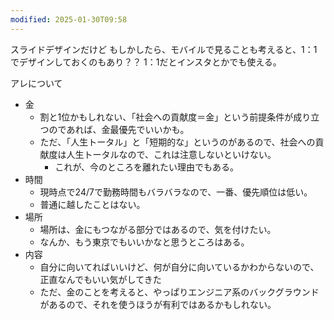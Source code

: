 ```yaml
---
modified: 2025-01-30T09:58
---
```



スライドデザインだけど
もしかしたら、モバイルで見ることも考えると、1：1でデザインしておくのもあり？？
1：1だとインスタとかでも使える。


アレについて
- 金
	- 割と1位かもしれない、「社会への貢献度＝金」という前提条件が成り立つのであれば、金最優先でいいかも。
	- ただ、「人生トータル」と「短期的な」というのがあるので、社会への貢献度は人生トータルなので、これは注意しないといけない。
		- これが、今のところを離れたい理由でもある。
- 時間
	- 現時点で24/7で勤務時間もバラバラなので、一番、優先順位は低い。
	- 普通に越したことはない。
- 場所
	- 場所は、金にもつながる部分ではあるので、気を付けたい。
	- なんか、もう東京でもいいかなと思うところはある。
- 内容
	- 自分に向いてればいいけど、何が自分に向いているかわからないので、正直なんでもいい気がしてきた
	- ただ、金のことを考えると、やっぱりエンジニア系のバックグラウンドがあるので、それを使うほうが有利ではあるかもしれない。






